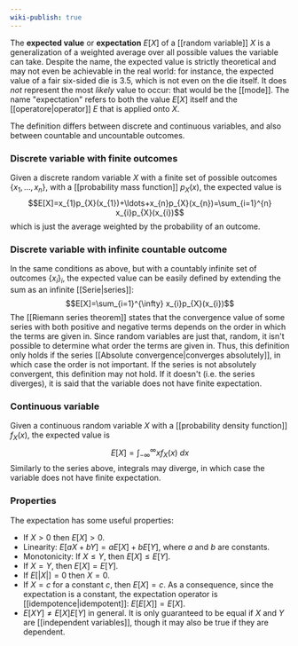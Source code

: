 ```yaml
---
wiki-publish: true
---
```

The **expected value** or **expectation** $E[X]$ of a [[random variable]] $X$ is a generalization of a weighted average over all possible values the variable can take. Despite the name, the expected value is strictly theoretical and may not even be achievable in the real world: for instance, the expected value of a fair six-sided die is 3.5, which is not even on the die itself. It does *not* represent the most *likely* value to occur: that would be the [[mode]]. The name "expectation" refers to both the value $E[X]$ itself and the [[operatore|operator]] $E$ that is applied onto $X$.

The definition differs between discrete and continuous variables, and also between countable and uncountable outcomes.
### Discrete variable with finite outcomes
Given a discrete random variable $X$ with a finite set of possible outcomes $\{ x_{1},\ldots,x_{n} \}$, with a [[probability mass function]] $p_{X}(x)$, the expected value is
$$E[X]=x_{1}p_{X}(x_{1})+\ldots+x_{n}p_{X}(x_{n})=\sum_{i=1}^{n} x_{i}p_{X}(x_{i})$$
which is just the average weighted by the probability of an outcome.
### Discrete variable with infinite countable outcome
In the same conditions as above, but with a countably infinite set of outcomes $\{ x_{i} \}_{i}$, the expected value can be easily defined by extending the sum as an infinite [[Serie|series]]:
$$E[X]=\sum_{i=1}^{\infty} x_{i}p_{X}(x_{i})$$
The [[Riemann series theorem]] states that the convergence value of some series with both positive and negative terms depends on the order in which the terms are given in. Since random variables are just that, random, it isn't possible to determine what order the terms are given in. Thus, this definition only holds if the series [[Absolute convergence|converges absolutely]], in which case the order is not important. If the series is not absolutely convergent, this definition may not hold. If it doesn't (i.e. the series diverges), it is said that the variable does not have finite expectation.
### Continuous variable
Given a continuous random variable $X$ with a [[probability density function]] $f_{X}(x)$, the expected value is
$$E[X]=\int_{-\infty}^{\infty} xf_{X}(x) \ dx$$
Similarly to the series above, integrals may diverge, in which case the variable does not have finite expectation.
### Properties
The expectation has some useful properties:
- If $X>0$ then $E[X]>0$.
- Linearity: $E[aX+bY]=aE[X]+bE[Y]$, where $a$ and $b$ are constants.
- Monotonicity: If $X\leq Y$, then $E[X]\leq E[Y]$.
- If $X=Y$, then $E[X]=E[Y]$.
- If $E[\lvert X \rvert]=0$ then $X=0$.
- If $X=c$ for a constant $c$, then $E[X]=c$. As a consequence, since the expectation is a constant, the expectation operator is [[idempotence|idempotent]]: $E[E[X]]=E[X]$.
- $E[XY]\neq E[X]E[Y]$ in general. It is only guaranteed to be equal if $X$ and $Y$ are [[independent variables]], though it may also be true if they are dependent.